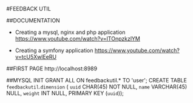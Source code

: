 #FEEDBACK UTIL

##DOCUMENTATION
- Creating a mysql, nginx and php application
  https://www.youtube.com/watch?v=ITOnpzkzlYM
  
- Creating a symfony application
  https://www.youtube.com/watch?v=tcU5XwlEeRU
  
##FIRST PAGE
http://localhost:8989


##MYSQL INIT
GRANT ALL ON feedbackutil.* TO 'user';
CREATE TABLE `feedbackutil`.`dimension` (
`uuid` CHAR(45) NOT NULL,
`name` VARCHAR(45) NULL,
`weight` INT NULL,
PRIMARY KEY (`uuid`));
